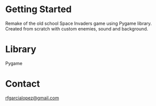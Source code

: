 # Getting Started
Remake of the old school Space Invaders game using Pygame library.
Created from scratch with custom enemies, sound and background.

# Library
Pygame

# Contact
rfgarcialopez@gmail.com
